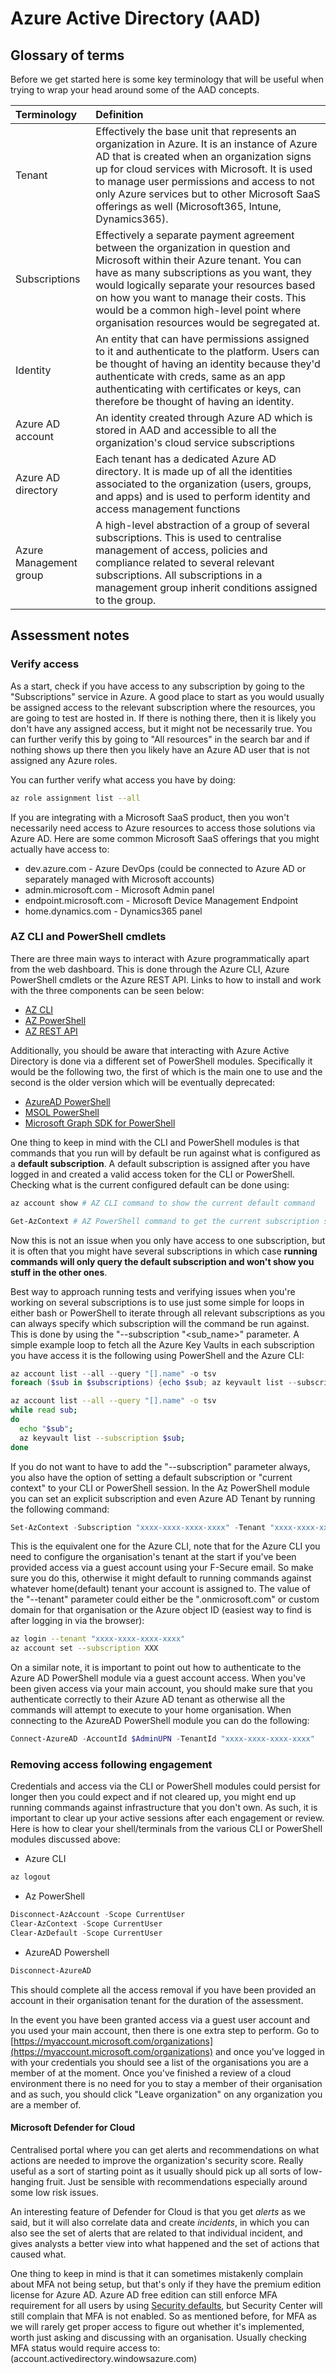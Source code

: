 # Azure Active Directory (AAD)

## Glossary of terms

Before we get started here is some key terminology that will be useful when trying to wrap your head around some of the AAD concepts.

| Terminology | Definition |
|:------------|:-----------|
| Tenant | Effectively the base unit that represents an organization in Azure. It is an instance of Azure AD that is created when an organization signs up for cloud services with Microsoft. It is used to manage user permissions and access to not only Azure services but to other Microsoft SaaS offerings as well (Microsoft365, Intune, Dynamics365). |
| Subscriptions | Effectively a separate payment agreement between the organization in question and Microsoft within their Azure tenant. You can have as many subscriptions as you want, they would logically separate your resources based on how you want to manage their costs. This would be a common high-level point where organisation resources would be segregated at. |
| Identity | An entity that can have permissions assigned to it and authenticate to the platform. Users can be thought of having an identity because they'd authenticate with creds, same as an app authenticating with certificates or keys, can therefore be thought of having an identity. |
| Azure AD account | An identity created through Azure AD which is stored in AAD and accessible to all the organization's cloud service subscriptions|
| Azure AD directory | Each tenant has a dedicated Azure AD directory. It is made up of all the identities associated to the organization (users, groups, and apps) and is used to perform identity and access management functions|
|Azure Management group|A high-level abstraction of a group of several subscriptions. This is used to centralise management of access, policies and compliance related to several relevant subscriptions. All subscriptions in a management group inherit conditions assigned to the group.|

## Assessment notes

### Verify access

As a start, check if you have access to any subscription by going to the "Subscriptions" service in Azure. A good place to start as you would usually be assigned access to the relevant subscription where the resources, you are going to test are hosted in. If there is nothing there, then it is likely you don't have any assigned access, but it might not be necessarily true. You can further verify this by going to "All resources" in the search bar and if nothing shows up there then you likely have an Azure AD user that is not assigned any Azure roles.

You can further verify what access you have by doing:

```bash
az role assignment list --all
```

If you are integrating with a Microsoft SaaS product, then you won't necessarily need access to Azure resources to access those solutions via Azure AD. Here are some common Microsoft SaaS offerings that you might actually have access to:

- dev.azure.com - Azure DevOps (could be connected to Azure AD or separately managed with Microsoft accounts)
- admin.microsoft.com - Microsoft Admin panel
- endpoint.microsoft.com - Microsoft Device Management Endpoint
- home.dynamics.com - Dynamics365 panel

### AZ CLI and PowerShell cmdlets

There are three main ways to interact with Azure programmatically apart from the web dashboard. This is done through the Azure CLI, Azure PowerShell cmdlets or the Azure REST API. Links to how to install and work with the three components can be seen below:

* [AZ CLI](https://docs.microsoft.com/en-us/cli/azure/install-azure-cli?view=azure-cli-latest)
* [AZ PowerShell](https://docs.microsoft.com/en-us/powershell/azure/install-az-ps?view=azps-4.5.0)
* [AZ REST API](https://docs.microsoft.com/en-us/rest/api/azure/)

Additionally, you should be aware that interacting with Azure Active Directory is done via a different set of PowerShell modules. Specifically it would be the following two, the first of which is the main one to use and the second is the older version which will be eventually deprecated:

* [AzureAD PowerShell](https://docs.microsoft.com/en-us/powershell/azure/active-directory/install-adv2?view=azureadps-2.0)
* [MSOL PowerShell](https://docs.microsoft.com/en-us/powershell/azure/active-directory/install-msonlinev1?view=azureadps-1.0)
* [Microsoft Graph SDK for PowerShell](https://docs.microsoft.com/en-us/powershell/microsoftgraph/overview?view=graph-powershell-1.0)

One thing to keep in mind with the CLI and PowerShell modules is that commands that you run will by default be run against what is configured as a **default subscription**. A default subscription is assigned after you have logged in and created a valid access token for the CLI or PowerShell. Checking what is the current configured default can be done using:

```bash
az account show # AZ CLI command to show the current default command
```

```PowerShell
Get-AzContext # AZ PowerShell command to get the current subscription set as the default
```

Now this is not an issue when you only have access to one subscription, but it is often that you might have several subscriptions in which case **running commands will only query the default subscription and won't show you stuff in the other ones**.

Best way to approach running tests and verifying issues when you're working on several subscriptions is to use just some simple for loops in either bash or PowerShell to iterate through all relevant subscriptions as you can always specify which subscription will the command be run against. This is done by using the "--subscription "<sub_name>" parameter. A simple example loop to fetch all the Azure Key Vaults in each subscription you have access it is the following using PowerShell and the Azure CLI:

```PowerShell
az account list --all --query "[].name" -o tsv
foreach ($sub in $subscriptions) {echo $sub; az keyvault list --subscription $sub}
```

```bash
az account list --all --query "[].name" -o tsv
while read sub; 
do 
  echo "$sub"; 
  az keyvault list --subscription $sub; 
done
```

If you do not want to have to add the "--subscription" parameter always, you also have the option of setting a default subscription or "current context" to your CLI or PowerShell session. In the Az PowerShell module you can set an explicit subscription and even Azure AD Tenant by running the following command:

```PowerShell
Set-AzContext -Subscription "xxxx-xxxx-xxxx-xxxx" -Tenant "xxxx-xxxx-xxxx-xxxx"
```

This is the equivalent one for the Azure CLI, note that for the Azure CLI you need to configure the organisation's tenant at the start if you've been provided access via a guest account using your F-Secure email. So make sure you do this, otherwise it might default to running commands against whatever home(default) tenant your account is assigned to. The value of the "--tenant" parameter could either be the ".onmicrosoft.com" or custom domain for that organisation or the Azure object ID (easiest way to find is after logging in via the browser):

```bash
az login --tenant "xxxx-xxxx-xxxx-xxxx"
az account set --subscription XXX
```

On a similar note, it is important to point out how to authenticate to the Azure AD PowerShell module via a guest account access. When you've been given access via your main account, you should make sure that you authenticate correctly to their Azure AD tenant as otherwise all the commands will attempt to execute to your home organisation. When connecting to the AzureAD PowerShell module you can do the following:

```PowerShell
Connect-AzureAD -AccountId $AdminUPN -TenantId "xxxx-xxxx-xxxx-xxxx"
```

### Removing access following engagement

Credentials and access via the CLI or PowerShell modules could persist for longer then you could expect and if not cleared up, you might end up running commands against infrastructure that you don't own. As such, it is important to clear up your active sessions after each engagement or review. Here is how to clear your shell/terminals from the various CLI or PowerShell modules discussed above:

* Azure CLI

```bash
az logout
```

* Az PowerShell

```PowerShell
Disconnect-AzAccount -Scope CurrentUser
Clear-AzContext -Scope CurrentUser
Clear-AzDefault -Scope CurrentUser
```

* AzureAD Powershell

```PowerShell
Disconnect-AzureAD
```

This should complete all the access removal if you have been provided an account in their organisation tenant for the duration of the assessment.

In the event you have been granted access via a guest user account and you used your main account, then there is one extra step to perform. Go to [https://myaccount.microsoft.com/organizations](https://myaccount.microsoft.com/organizations) and once you've logged in with your credentials you should see a list of the organisations you are a member of at the moment. Once you've finished a review of a cloud environment there is no need for you to stay a member of their organisation and as such, you should click "Leave organization" on any organization you are a member of.

#### Microsoft Defender for Cloud

Centralised portal where you can get alerts and recommendations on what actions are needed to improve the organization's security score. Really useful as a sort of starting point as it usually should pick up all sorts of low-hanging fruit. Just be sensible with recommendations especially around some low risk issues.

An interesting feature of Defender for Cloud is that you get *alerts* as we said, but it will also correlate data and create *incidents*, in which you can also see the set of alerts that are related to that individual incident, and gives analysts a better view into what happened and the set of actions that caused what.

One thing to keep in mind is that it can sometimes mistakenly complain about MFA not being setup, but that's only if they have the premium edition license for Azure AD. Azure AD free edition can still enforce MFA requirement for all users by using [Security defaults](https://docs.microsoft.com/en-us/azure/active-directory/fundamentals/concept-fundamentals-security-defaults), but Security Center will still complain that MFA is not enabled. So as mentioned before, for MFA as we will rarely get proper access to figure out whether it's implemented, worth just asking and discussing with an organisation. Usually checking MFA status would require access to: (account.activedirectory.windowsazure.com)


